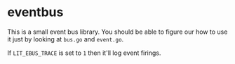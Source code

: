 # eventbus

This is a small event bus library.  You should be able to figure our how to use
it just by looking at `bus.go` and `event.go`.

If `LIT_EBUS_TRACE` is set to `1` then it'll log event firings.
